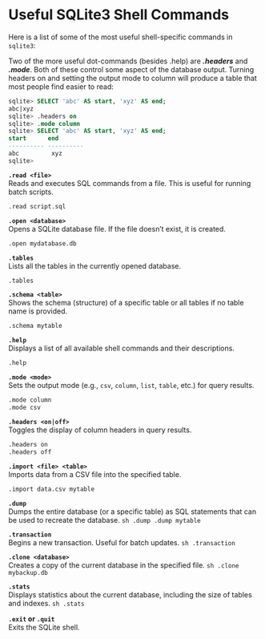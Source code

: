 # Useful SQLite3 Shell Commands

Here is a list of some of the most useful shell-specific commands in `sqlite3`:

Two of the more useful dot-commands (besides .help) are ***.headers*** and ***.mode***. Both of
these control some aspect of the database output. Turning headers on and setting the
output mode to column will produce a table that most people find easier to read:
```sql
sqlite> SELECT 'abc' AS start, 'xyz' AS end;
abc|xyz
sqlite> .headers on
sqlite> .mode column
sqlite> SELECT 'abc' AS start, 'xyz' AS end;
start      end
---------- ----------
abc         xyz
sqlite>
```


**`.read <file>`**  
Reads and executes SQL commands from a file. This is useful for running batch scripts.
```sh
.read script.sql
```

**`.open <database>`**  
   Opens a SQLite database file. If the file doesn’t exist, it is created.
   ```sh
   .open mydatabase.db
   ```

**`.tables`**  
   Lists all the tables in the currently opened database.
   ```sh
   .tables
   ```

**`.schema <table>`**  
   Shows the schema (structure) of a specific table or all tables if no table name is provided.
   ```sh
   .schema mytable
   ```

**`.help`**  
   Displays a list of all available shell commands and their descriptions.
   ```sh
   .help
   ```


**`.mode <mode>`**  
   Sets the output mode (e.g., `csv`, `column`, `list`, `table`, etc.) for query results.
   ```sh
   .mode column
   .mode csv
   ```

**`.headers <on|off>`**  
   Toggles the display of column headers in query results.
   ```sh
   .headers on
   .headers off
   ```

**`.import <file> <table>`**  
   Imports data from a CSV file into the specified table.
   ```sh
   .import data.csv mytable
   ```

**`.dump`**  
    Dumps the entire database (or a specific table) as SQL statements that can be used to recreate the database.
    ```sh
    .dump
    .dump mytable
    ```

**`.transaction`**  
    Begins a new transaction. Useful for batch updates.
    ```sh
    .transaction
    ```

**`.clone <database>`**  
    Creates a copy of the current database in the specified file.
    ```sh
    .clone mybackup.db
    ```

**`.stats`**  
    Displays statistics about the current database, including the size of tables and indexes.
    ```sh
    .stats
    ```

**`.exit` or `.quit`**  
    Exits the SQLite shell.

